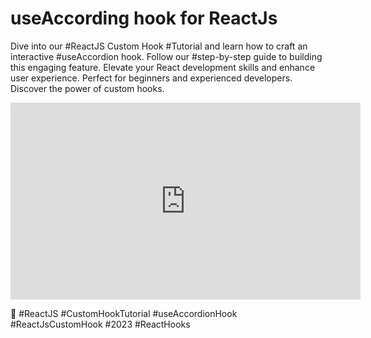 # useAccording hook for ReactJs

Dive into our #ReactJS Custom Hook #Tutorial and learn how to craft an interactive #useAccordion hook. Follow our #step-by-step guide to building this engaging feature. Elevate your React development skills and enhance user experience. Perfect for beginners and experienced developers. Discover the power of custom hooks.


<!-- [![](https://markdown-videos-api.jorgenkh.no/youtube/820JNyifT5U)](https://youtu.be/820JNyifT5U) -->

<center>
<iframe width="560" height="315" src="https://www.youtube.com/embed/820JNyifT5U" title="YouTube video player" frameborder="0" allow="accelerometer; autoplay; clipboard-write; encrypted-media; gyroscope; picture-in-picture; web-share" allowfullscreen></iframe>
</center>
 
🔗 #ReactJS #CustomHookTutorial #useAccordionHook #ReactJsCustomHook #2023 #ReactHooks